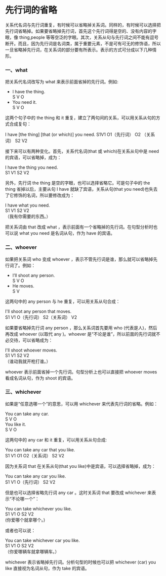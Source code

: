 # 先行词的省略

关系代名词与先行词重复，有时候可以省略掉关系词。同样的，有时候可以选择把先行词省略掉。如果要省略掉先行词，首先这个先行词得是空的、没有内容的字眼，像 thing,people 等等空泛的字眼。其次，关系从句与先行词之间不能有逗号断开。而且，因为先行词是名词类，属于重要元素，不是可有可无的修饰语，所以一旦省略掉先行词，在关系词的部分要有所表示。表示的方式可分成以下几种情形。  

### 一、what


把关系代名词改写为 what 来表示前面省掉的先行词。例如:  
>  
- I have the thing.  
S V O  
- You need it.  
S V O  

这两个句子中的 the thing 和 it 重复，建立了两句间的关系，可以用关系从句的方式合成复句：  
>  
I have [the thing] [that (or which)] you need.
S1V1 O1（先行词） O2 （关系词） S2 V2  

接下来可以有两种变化。首先，关系代名词(that 或 which)在关系从句中是 need 的宾语，可以省略掉，成为：  
>  
I have the thing you need.  
S1 V1 S2 V2  

另外，先行词 the thing 是空的字眼，也可以选择省略它。可是句子中的 the thing 省掉以后，主要从句 I have 就缺了宾语，关系从句(that you need)也失去了它修饰的名词，所以要修改成为：  
>  
I have what you need.  
S1 V1 S2 V2  
（我有你需要的东西。）  

把关系词由 that 改成 what ，表示前面有一个省略掉的先行词。在句型分析时也可以说 what you need 是名词从句，作为 have 的宾语。

### 二、whoever


如果把关系词 who 变成 whoever ，表示不管先行词是谁，那么就可以省略掉先行词了。例如：  
>  
- I’ll shoot any person.  
S V O  
- He moves.  
S V  

这两句中的 any person 与 he 重复，可以用关系从句合成：  
>  
I'll shoot any person that moves.  
S1 V1 O（先行词） S2（关系词） V2  

如果要省略掉先行词 any person ，那么关系词首先要用 who (代表是人)，然后再改成 whoever (以取代 any )。whoever 是“不论是谁”，所以前面的先行词就不必交待，可以省略成为：  
>  
I'll shoot whoever moves.  
S1 V1 S2 V2  
（谁动我就开枪打谁。）  

whoever 表示前面省掉一个先行词。句型分析上也可以直接把 whoever moves 看成名词从句，作为 shoot 的宾语。

### 三、whichever


如果是“任意选哪一个”的意思，可以用 whichever 来代表先行词的省略。例如：  
>  
You can take any car.  
S V O  
You like it.  
S V O  

这两句中的 any car 和 it 重复，可以用关系从句合成:  
>  
You can take any car that you like.  
S1 V1 O1 O2（关系词） S2 V2  

因为关系词 that 在关系从句(that you like)中是宾语，可以选择省略掉，成为：  
>  
You can take any car you like.  
S1 V1 O（先行词） S2 V2  

但是也可以选择省略先行词 any car 。这时关系词 that 要改成 whichever 来表示“不论哪一个”：  
>  
You can take whichever you like.  
S1 V1 O S2 V2  
(你爱哪个就拿哪个。)  

或者也可以说：  
>  
You can take whichever car you like.  
S1 V1 O S2 V2  
（你爱哪辆车就拿哪辆车。）  

whichever 表示省略掉先行词。分析句型的时候也可以把 whichever (car) you like 直接视为名词从句，作为 take 的宾语。